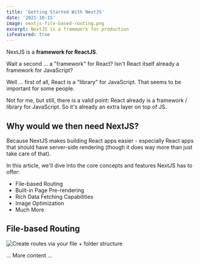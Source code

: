 ```yaml
---
title: 'Getting Started With NextJS'
date: '2021-10-15'
image: nextjs-file-based-routing.png
excerpt: NextJS is a framework for production
isFeatured: true
---
```

NextJS is a **framework for ReactJS**.

Wait a second ... a "framework" for React? Isn't React itself already a framework for JavaScript?

Well ... first of all, React is a "library" for JavaScript. That seems to be important for some people.

Not for me, but still, there is a valid point: React already is a framework / library for JavaScript. So it's already an extra layer on top of JS.

## Why would we then need NextJS?

Because NextJS makes building React apps easier - especially React apps that should have server-side rendering (though it does way more than just take care of that).

In this article, we'll dive into the core concepts and features NextJS has to offer:

- File-based Routing
- Built-in Page Pre-rendering
- Rich Data Fetching Capabilities
- Image Optimization
- Much More

## File-based Routing
![Create routes via your file + folder structure](/image/site/posts/getting-started-with-nextjs/nextjs-file-based-routing.png)

... More content ...

